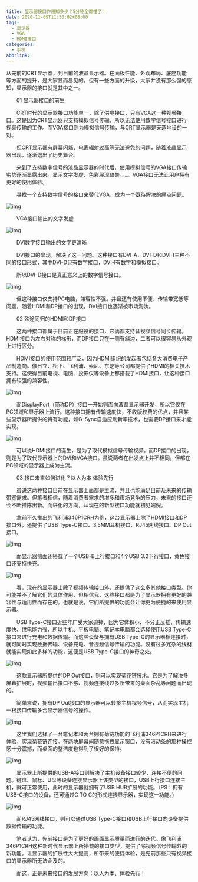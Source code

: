 ```yaml
---
title: 显示器接口作用知多少？5分钟全都懂了！
date: 2020-11-09T11:50:02+08:00
tags:
  - 显示器
  - VGA
  - HDMI接口
categories:
  - 手机
abbrlink:
---
```


从先前的CRT显示器，到目前的液晶显示器。在面板性能、外观布局、底座功能等方面的提升，是大家显而易见的。但有一些方面的升级，大家并没有那么强的感知，显示器的接口就是其中之一。

　　01 显示器接口的前生

　　CRT时代的显示器接口功能单一，除了供电接口，只有VGA这一种视频接口。这是因为CRT显示器只支持模拟信号传输，所以无法使用数字信号接口进行视频传输的工作。而VGA接口则为模拟信号传输，与CRT显示器是天造地设的一对。

　　但CRT显示器有屏幕闪烁、电离辐射过高等无法避免的问题，随着液晶显示器出现，逐渐退出了历史舞台。

　　来到了支持数字信号的液晶显示器的时代后，使用模拟信号的VGA接口传输劣势逐渐显露出来。显示文字发虚、色彩展现缺失。。。。VGA接口无法让用户拥有更好的使用体验。

　　寻找一个支持数字信号的接口来替代VGA，成为一个亟待解决的痛点问题。

![img](https://cdn.jsdelivr.net/gh/yakeing/Documentation@main/Hexo/images/9603-kcaeqzx6020105.jpg)

　　VGA接口输出的文字发虚

![img](https://cdn.jsdelivr.net/gh/yakeing/Documentation@main/Hexo/images/e0d0-kcaeqzx6020106.jpg)

　　DVI数字接口输出的文字更清晰

　　DVI接口的出现，解决了这一问题。这种接口有DVI-A、DVI-D和DVI-I三种不同的接口形式，其中DVI-D只有数字接口，DVI-I有数字和模拟接口。

　　所以DVI-D接口是真正意义上的数字信号接口。

![img](https://cdn.jsdelivr.net/gh/yakeing/Documentation@main/Hexo/images/f6f5-kcaeqzx6020126.jpg)

　　但这种接口仅支持PC电脑，兼容性不强。并且还有使用不便、传输带宽低等问题，随着HDMI和DP接口的出现，DVI接口也逐渐被市场淘汰。

　　02 殊途同归的HDMI和DP接口

　　这两种接口都属于目前正在服役的接口，它俩都支持音视频信号同步传输。HDMI接口为左右对称的梯形，而DP接口只在一侧有斜边，二者可以很容易从外观上进行区分。

　　HDMI接口的使用范围较广泛，因为HDMI组织的发起者包括各大消费电子产品制造商。像日立、松下、飞利浦、索尼、东芝等公司都提供了HDMI的相关技术支持。这使得目前电视、电脑、投影仪等设备上都搭载了HDMI接口，让这种接口拥有较强的兼容性。

![img](https://cdn.jsdelivr.net/gh/yakeing/Documentation@main/Hexo/images/bbbc-kcaeqzx6020127.jpg)

　　而DisplayPort（简称DP）接口一开始则面向液晶显示器开发，所以它仅在PC领域和显示器上流行。这种接口拥有传输速度快，不收版权费的优点，并且某些显示器所提供的特有功能，如G-Sync自适应刷新率技术，也需要DP接口来才能实现。

![img](https://cdn.jsdelivr.net/gh/yakeing/Documentation@main/Hexo/images/d929-kcaeqzx6020146.jpg)

　　可以说HDMI接口的诞生，是为了取代模拟信号传输视频。而DP接口的出现，则是为了取代显示器上的DVI和VGA接口。虽说两者在出发点上并不相同，但都在PC领域的显示器上成为主流。

　　03 接口未来如何进化？以人为本 体验先行

　　虽说这两种接口目前在显示器上面都是主流，并且也能满足目前及未来的传输带宽需求。但笔者相信，随着消费者需求的增多和市场竞争的压力，未来的接口还会不断推陈出新。而进化的方向，从现在的新型接口功能就初见端倪。

　　拿前不久推出的飞利浦346P1CRH为例，这台显示器上除了HDMI接口和DP接口外，还提供了USB Type-C接口、3.5MM耳机接口、RJ45网线接口、DP Out接口。

![img](https://cdn.jsdelivr.net/gh/yakeing/Documentation@main/Hexo/images/f217-kcaeqzx6020145.jpg)

　　而显示器侧面还搭载了一个USB-B上行接口和4个USB 3.2下行接口，黄色接口还支持快充。

![img](https://cdn.jsdelivr.net/gh/yakeing/Documentation@main/Hexo/images/bfb6-kcaeqzx6020167.jpg)

　　看，现在的显示器上除了视频传输接口外，还提供了这么多其他接口类型。你可能并不了解它们的具体作用，但相信我，这些接口都是为了显示器拥有更好的兼容性与适用性而存在的。也就是说，它们所提供的功能会让你更为便捷的来使用显示器。

　　USB Type-C接口近些年广受大家追捧，因为它体积小、不分正反插、传输速度快、供电能力强，所以手机、平板电脑、笔记本电脑都会选择使用USB Type-C接口来进行充电和数据传输。而这些设备与拥有USB Type-C的显示器相连接时，就可同时实现数据传输、设备充电、音视频信号传输的功能。没有过多冗杂的线材就能实现如此多样的功能，这便是USB Type-C接口的神奇之处。

![img](https://cdn.jsdelivr.net/gh/yakeing/Documentation@main/Hexo/images/4070-kcaeqzx6020165.jpg)

　　这款显示器所提供的DP Out接口，则可以实现菊花链技术。它是为了解决多屏幕扩展时，视频输出接口不够、视频连接线过多所带来的桌面杂乱等问题而出现的。

　　简单来说，拥有DP Out接口的显示器可以转接主机视频信号，从而实现主机一根接口传输多台显示器信号的操作。

![img](https://cdn.jsdelivr.net/gh/yakeing/Documentation@main/Hexo/images/f4fa-kcaeqzx6020190.jpg)

　　这里我们选择了一台笔记本和两台拥有菊链功能的飞利浦346P1CRH来进行体验，实现菊花链连接。在两块屏幕间随意拖拽显示窗口，没有滚动条的那种操控感十分震撼，而桌面的整洁度也得到了很好的保持。

![img](https://cdn.jsdelivr.net/gh/yakeing/Documentation@main/Hexo/images/9a37-kcaeqzx6020192.gif)

　　显示器上所提供的USB-A接口则解决了主机设备接口较少、连接不便的问题。键盘、鼠标、U盘等设备连接显示器上该类型的接口，USB上行接口连接主机，就可正常使用，此时的显示器就拥有了USB HUB扩展的功能。（PS：拥有USB-C接口的设备，还可通过C TO C的形式连接显示器，实现这一功能。）

![img](https://cdn.jsdelivr.net/gh/yakeing/Documentation@main/Hexo/images/5be8-kcaeqzx6020209.jpg)

　　而RJ45网线接口，则可以通过USB Type-C接口和USB上行接口向设备提供数据传输的功能。

　　笔者认为，先前接口是为了更好的画面显示质量而进行的迭代。像飞利浦346P1CRH这种新时代显示器上所搭载的接口类型，提供了除视频信号传输外的新功能。让显示器的扩展性大大提高，所带来的便捷体验，是先前那些只有视频接口的显示器所无法企及的。

　　而这，正是未来接口的发展方向：以人为本、体验先行！
